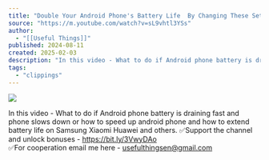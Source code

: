 ```yaml
---
title: "Double Your Android Phone's Battery Life  By Changing These Settings"
source: "https://m.youtube.com/watch?v=sL9vhtl3YSs"
author:
  - "[[Useful Things]]"
published: 2024-08-11
created: 2025-02-03
description: "In this video - What to do if Android phone battery is draining fast and phone slows down or how to speed up android phone and  how to extend battery life on Samsung Xiaomi Huawei and others. ✅Support"
tags:
  - "clippings"
---
```

![](https://www.youtube.com/watch?v=sL9vhtl3YSs)  

In this video - What to do if Android phone battery is draining fast and phone slows down or how to speed up android phone and how to extend battery life on Samsung Xiaomi Huawei and others. ✅Support the channel and unlock bonuses - https://bit.ly/3VwyDAo  
✅For cooperation email me here - usefulthingsen@gmail.com